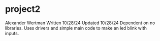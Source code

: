# project2
Alexander Wertman Written 10/28/24 Updated 10/28/24
Dependent on no libraries.
Uses drivers and simple main code to make  an led blink with inputs.
